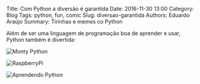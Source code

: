 Title: Com Python a diversão é garantida
Date: 2016-11-30 13:00
Category: Blog
Tags: python, fun, comic
Slug: diversao-garantida
Authors: Eduardo Araújo
Summary: Tirinhas e memes co Python

Além de ser uma linguagem de programação boa de aprender e usar, Python também
é divertida:

![Monty Python]({filename}/images/monty-python-flying-circus.jpg)

![RaspberryPi]({filename}/images/raspberry-pi-python.jpg)

![Aprendendo Python]({filename}/images/suporte_567.jpg)
